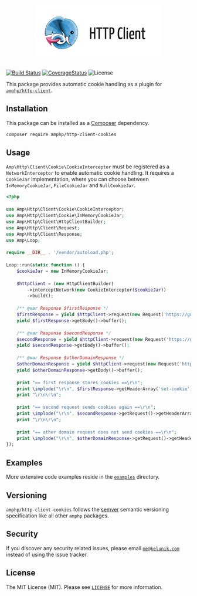 <h1 align="center"><img src="https://raw.githubusercontent.com/amphp/logo/master/repos/http-client.png?v=05-11-2019" alt="HTTP Client" width="350"></h1>

[![Build Status](https://img.shields.io/travis/amphp/http-client-cookies/master.svg?style=flat-square)](https://travis-ci.org/amphp/http-client-cookies)
[![CoverageStatus](https://img.shields.io/coveralls/amphp/http-client-cookies/master.svg?style=flat-square)](https://coveralls.io/github/amphp/http-client-cookies?branch=master)
![License](https://img.shields.io/badge/license-MIT-blue.svg?style=flat-square)

This package provides automatic cookie handling as a plugin for [`amphp/http-client`](https://github.com/amphp/http-client).

## Installation

This package can be installed as a [Composer](https://getcomposer.org/) dependency.

```bash
composer require amphp/http-client-cookies
```

## Usage

`Amp\Http\Client\Cookie\CookieInterceptor` must be registered as a `NetworkInterceptor` to enable automatic cookie handling.
It requires a `CookieJar` implementation, where you can choose between `InMemoryCookieJar`, `FileCookieJar` and `NullCookieJar`.

```php
<?php

use Amp\Http\Client\Cookie\CookieInterceptor;
use Amp\Http\Client\Cookie\InMemoryCookieJar;
use Amp\Http\Client\HttpClientBuilder;
use Amp\Http\Client\Request;
use Amp\Http\Client\Response;
use Amp\Loop;

require __DIR__ . '/vendor/autoload.php';

Loop::run(static function () {
    $cookieJar = new InMemoryCookieJar;

    $httpClient = (new HttpClientBuilder)
        ->interceptNetwork(new CookieInterceptor($cookieJar))
        ->build();

    /** @var Response $firstResponse */
    $firstResponse = yield $httpClient->request(new Request('https://google.com/'));
    yield $firstResponse->getBody()->buffer();

    /** @var Response $secondResponse */
    $secondResponse = yield $httpClient->request(new Request('https://google.com/'));
    yield $secondResponse->getBody()->buffer();

    /** @var Response $otherDomainResponse */
    $otherDomainResponse = yield $httpClient->request(new Request('https://amphp.org/'));
    yield $otherDomainResponse->getBody()->buffer();

    print "== first response stores cookies ==\r\n";
    print \implode("\r\n", $firstResponse->getHeaderArray('set-cookie'));
    print "\r\n\r\n";

    print "== second request sends cookies again ==\r\n";
    print \implode("\r\n", $secondResponse->getRequest()->getHeaderArray('cookie'));
    print "\r\n\r\n";

    print "== other domain request does not send cookies ==\r\n";
    print \implode("\r\n", $otherDomainResponse->getRequest()->getHeaderArray('cookie'));
});
```

## Examples

More extensive code examples reside in the [`examples`](./examples) directory.

## Versioning

`amphp/http-client-cookies` follows the [semver](http://semver.org/) semantic versioning specification like all other `amphp` packages.

## Security

If you discover any security related issues, please email [`me@kelunik.com`](mailto:me@kelunik.com) instead of using the issue tracker.

## License

The MIT License (MIT). Please see [`LICENSE`](./LICENSE) for more information.
